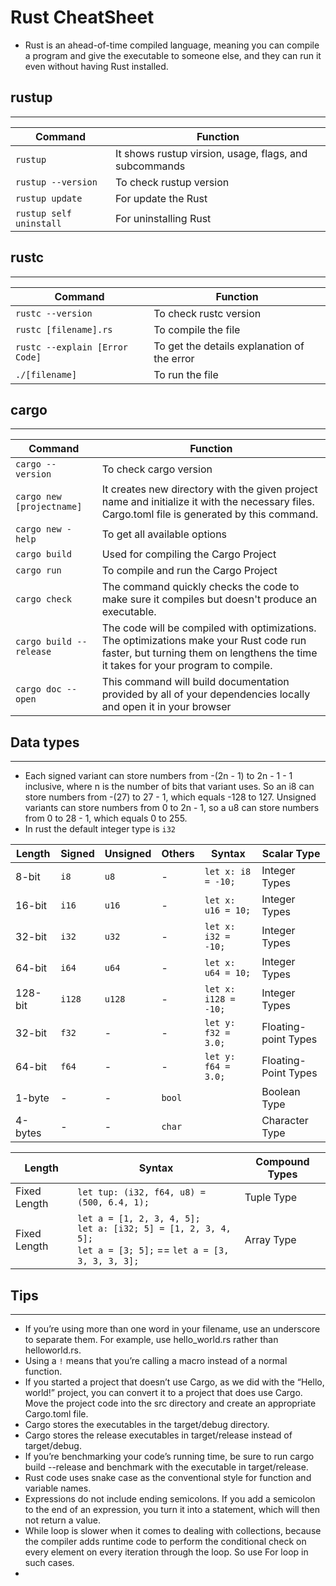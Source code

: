 # Rust CheatSheet

* Rust is an ahead-of-time compiled language, meaning you can compile a program and give the executable to someone else, and they can run it even without having Rust installed.

## rustup
---

| Command                 | Function                                               |
| ----------------------- | ------------------------------------------------------ |
| `rustup`                | It shows rustup virsion, usage, flags, and subcommands |
| `rustup --version`      | To check rustup version                                |
| `rustup update`         | For update the Rust                                    |
| `rustup self uninstall` | For uninstalling Rust                                  |

## rustc
---

| Command                        | Function                                    |
| ------------------------------ | ------------------------------------------- |
| `rustc --version`              | To check rustc version                      |
| `rustc [filename].rs`          | To compile the file                         |
| `rustc --explain [Error Code]` | To get the details explanation of the error |
| `./[filename]`                 | To run the file                             |

## cargo
---

| Command                   | Function                                                                                                                                                                     |
| ------------------------- | ---------------------------------------------------------------------------------------------------------------------------------------------------------------------------- |
| `cargo --version`         | To check cargo version                                                                                                                                                       |
| `cargo new [projectname]` | It creates new directory with the given project name and initialize it with the necessary files. Cargo.toml file is generated by this command.                               |
| `cargo new -help`         | To get all available options                                                                                                                                                 |
| `cargo build`             | Used for compiling the Cargo Project                                                                                                                                         |
| `cargo run`               | To compile and run the Cargo Project                                                                                                                                         |
| `cargo check`             | The command quickly checks the code to make sure it compiles but doesn't produce an executable.                                                                              |
| `cargo build --release`   | The code will be compiled with optimizations. The optimizations make your Rust code run faster, but turning them on lengthens the time it takes for your program to compile. |
| `cargo doc --open`        | This command will build documentation provided by all of your dependencies locally and open it in your browser                                                               |


## Data types
---
* Each signed variant can store numbers from -(2n - 1) to 2n - 1 - 1 inclusive, where n is the number of bits that variant uses. So an i8 can store numbers from -(27) to 27 - 1, which equals -128 to 127. Unsigned variants can store numbers from 0 to 2n - 1, so a u8 can store numbers from 0 to 28 - 1, which equals 0 to 255.
* In rust the default integer type is `i32`

| Length  | Signed | Unsigned | Others | Syntax               | Scalar Type          |
| ------- | ------ | -------- | ------ | -------------------- | -------------------- |
| 8-bit   | `i8`   | `u8`     | -      | `let x: i8 = -10;`   | Integer Types        |
| 16-bit  | `i16`  | `u16`    | -      | `let x: u16 = 10;`   | Integer Types        |
| 32-bit  | `i32`  | `u32`    | -      | `let x: i32 = -10;`  | Integer Types        |
| 64-bit  | `i64`  | `u64`    | -      | `let x: u64 = 10;`   | Integer Types        |
| 128-bit | `i128` | `u128`   | -      | `let x: i128 = -10;` | Integer Types        |
| 32-bit  | `f32`  | -        | -      | `let y: f32 = 3.0;`  | Floating-point Types |
| 64-bit  | `f64`  | -        | -      | `let y: f64 = 3.0;`  | Floating-Point Types |
| 1-byte  | -      | -        | `bool` |                      | Boolean Type         |
| 4-bytes | -      | -        | `char` |                      | Character Type       |

| Length       | Syntax                                                                                                                    | Compound Types |
| ------------ | ------------------------------------------------------------------------------------------------------------------------- | -------------- |
| Fixed Length | `let tup: (i32, f64, u8) = (500, 6.4, 1);`                                                                                | Tuple Type     |
| Fixed Length | `let a = [1, 2, 3, 4, 5];` <br> `let a: [i32; 5] = [1, 2, 3, 4, 5];` <br> `let a = [3; 5];` == `let a = [3, 3, 3, 3, 3];` | Array Type     |





## Tips
---
* If you’re using more than one word in your filename, use an underscore to separate them. For example, use hello_world.rs rather than helloworld.rs.
* Using a `!` means that you’re calling a macro instead of a normal function.
* If you started a project that doesn’t use Cargo, as we did with the “Hello, world!” project, you can convert it to a project that does use Cargo. Move the project code into the src directory and create an appropriate Cargo.toml file.
* Cargo stores the executables in the target/debug directory.
* Cargo stores the release executables in target/release instead of target/debug.
* If you’re benchmarking your code’s running time, be sure to run cargo build --release and benchmark with the executable in target/release.
* Rust code uses snake case as the conventional style for function and variable names.
* Expressions do not include ending semicolons. If you add a semicolon to the end of an expression, you turn it into a statement, which will then not return a value.
* While loop is slower when it comes to dealing with collections, because the compiler adds runtime code to perform the conditional check on every element on every iteration through the loop. So use For loop in such cases.
*